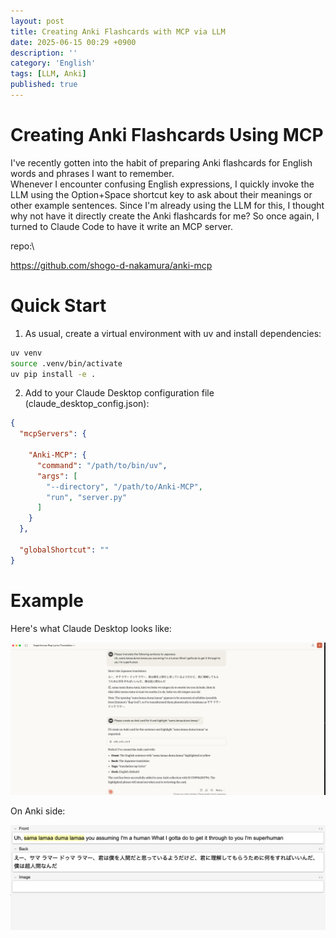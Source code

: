 ```yaml
---
layout: post
title: Creating Anki Flashcards with MCP via LLM
date: 2025-06-15 00:29 +0900
description: ''
category: 'English'
tags: [LLM, Anki]
published: true
---
```



# Creating Anki Flashcards Using MCP

I've recently gotten into the habit of preparing Anki flashcards for English words and phrases I want to remember.\
Whenever I encounter confusing English expressions, I quickly invoke the LLM using the Option+Space shortcut key to ask about their meanings or other example sentences. Since I'm already using the LLM for this, I thought why not have it directly create the Anki flashcards for me? So once again, I turned to Claude Code to have it write an MCP server.


repo:\

https://github.com/shogo-d-nakamura/anki-mcp



# Quick Start

1. As usual, create a virtual environment with uv and install dependencies:

```zsh
uv venv
source .venv/bin/activate
uv pip install -e .
```


2. Add to your Claude Desktop configuration file (claude_desktop_config.json):

```json
{
  "mcpServers": {
    
    "Anki-MCP": {
      "command": "/path/to/bin/uv",
      "args": [
        "--directory", "/path/to/Anki-MCP",
        "run", "server.py"
      ]
    }
  },

  "globalShortcut": ""
}
```


# Example

Here's what Claude Desktop looks like:


![alt text](/assets/img/2025_images/samalama.png)


On Anki side:


![alt text](/assets/img/2025_images/Anki_samalama.png)



